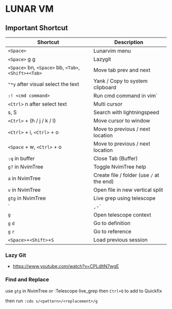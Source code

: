 

# LUNAR VM


## Important Shortcut

| Shortcut                                             | Description                               |
|------------------------------------------------------|-------------------------------------------|
| `<Space>`                                            | Lunarvim menu                             |
| `<Space>` g g                                        | Lazygit                                   |
| `<Space>` bn, `<Space>` bb, `<Tab>`, `<Shift>+<Tab>` | Move tab prev and next                    |
| `"*y` after visual select the text                   | Yank / Copy to system clipboard           |
| `:! <cmd command>`                                   | Run cmd command in vim`                   |
| `<Ctrl>` n after select text                         | Multi cursor                              |
| s, S                                                 | Search with lightningspeed                |
| `<Ctrl>` + (h / j / k / l)                           | Move cursor to window                     |
| `<Ctrl>` + i, `<Ctrl>` + o                           | Move to previous / next location          |
| `<Space` + w, `<Ctrl>` + o                           | Move to previous / next location          |
| `:q` in buffer                                       | Close Tab (Buffer)                        |
| `g?` in NvimTree                                     | Toggle NvimTree help                      |
| `a` in NvimTree                                      | Create file / folder (use `/` at the end) |
| `v` in NvimTree                                      | Open file in new vertical split           |
| `gtg` in NvimTree                                    | Live grep using telescope                 |
| `|` , `-`                                            | Vertical / Horizontal Split               |
| `g`                                                  | Open telescope context                    |
| `g` `d`                                              | Go to definition                          |
| `g` `r`                                              | Go to reference                           |
| `<Space>`+`<Shift>`+`S`                              | Load previous session                     |

### Lazy Git

- https://www.youtube.com/watch?v=CPLdltN7wgE

### Find and Replace

use `gtg` in NvimTree or :Telescope live_grep then `Ctrl+Q` to add to Quickfix

then run `:cdo s/<pattern>/<replacement>/g`




